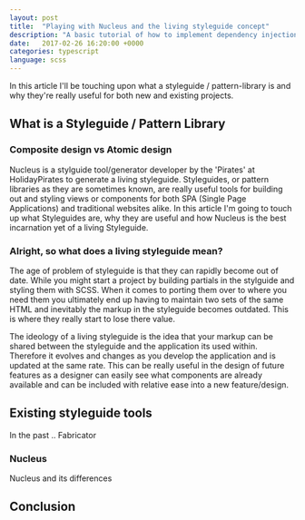 ```yaml
---
layout: post
title:  "Playing with Nucleus and the living styleguide concept"
description: "A basic tutorial of how to implement dependency injection in TypeScript, we look at some basic examples of depenedency injection using InversifyJS and DI-TS"
date:   2017-02-26 16:20:00 +0000
categories: typescript
language: scss
---
```


In this article I'll be touching upon what a styleguide / pattern-library is and why they're really useful for both new and existing projects.

## What is a Styleguide / Pattern Library



### Composite design vs Atomic design


Nucleus is a stylguide tool/generator developer by the 'Pirates' at HolidayPirates to generate a living styleguide. Styleguides, or pattern libraries as they are sometimes known, are really useful tools for building out and styling views or components for both SPA (Single Page Applications) and traditional websites alike. In this article I'm going to touch up what Styleguides are, why they are useful and how Nucleus is the best incarnation yet of a living Styleguide.


### Alright, so what does a living styleguide mean?

The age of problem of styleguide is that they can rapidly become out of date. While you might start a project by building partials in the stylguide and styling them with SCSS. When it comes to porting them over to where you need them you ultimately end up having to maintain two sets of the same HTML and inevitably the markup in the styleguide becomes outdated. This is where they really start to lose there value.

The ideology of a living styleguide is the idea that your markup can be shared between the styleguide and the application its used within. Therefore it evolves and changes as you develop the application and is updated at the same rate. This can be really useful in the design of future features as a designer can easily see what components are already available and can be included with relative ease into a new feature/design.  

## Existing styleguide tools

In the past .. Fabricator

### Nucleus

Nucleus and its differences

## Conclusion
